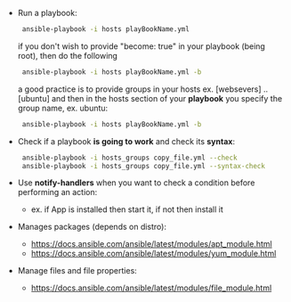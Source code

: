 * Run a playbook:
   ```sh
    ansible-playbook -i hosts playBookName.yml
   ```
   if you don't wish to provide "become: true" in your playbook (being root), then do the following
   ```sh
    ansible-playbook -i hosts playBookName.yml -b
   ```
   a good practice is to provide groups in your hosts ex. [websevers] .. [ubuntu] and then in the hosts section of your **playbook** you specify the group name, ex. ubuntu:
   ```sh
    ansible-playbook -i hosts playBookName.yml -b
   ```

* Check if a playbook **is going to work** and check its **syntax**:
   ```sh
    ansible-playbook -i hosts_groups copy_file.yml --check
    ansible-playbook -i hosts_groups copy_file.yml --syntax-check
   ```
   
* Use **notify-handlers** when you want to check a condition before performing an action:
   -  ex. if App is installed then start it, if not then install it

* Manages packages (depends on distro):
   -  https://docs.ansible.com/ansible/latest/modules/apt_module.html
   -  https://docs.ansible.com/ansible/latest/modules/yum_module.html

* Manage files and file properties:
   -  https://docs.ansible.com/ansible/latest/modules/file_module.html

